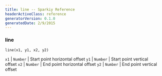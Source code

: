 ```yaml
---
title: line -- Sparkiy Reference
headerActiveClass: reference
generatorVersion: 0.1.0
generatedDate: 2/9/2015
---
```


### line

    line(x1, y1, x2, y2)



`x1` | `Number` | Start point horizontal offset
`y1` | `Number` | Start point vertical offset
`x2` | `Number` | End point horizontal offset
`y2` | `Number` | End point vertical offset


